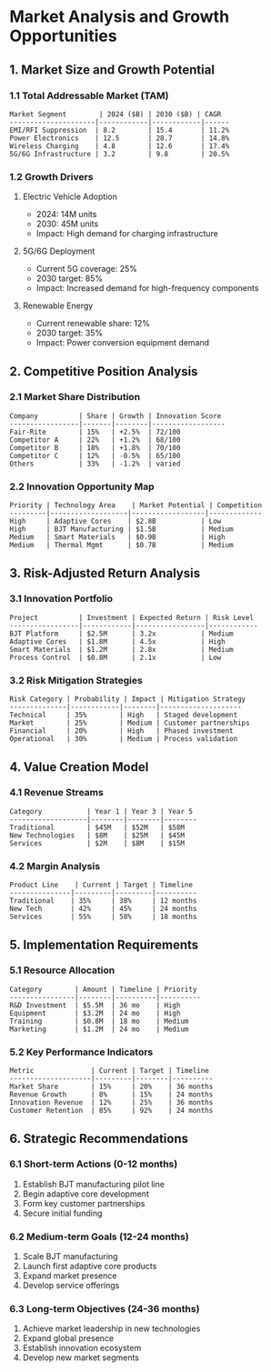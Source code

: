# Market Analysis and Growth Opportunities

## 1. Market Size and Growth Potential

### 1.1 Total Addressable Market (TAM)
```
Market Segment        | 2024 ($B) | 2030 ($B) | CAGR
---------------------|------------|------------|------
EMI/RFI Suppression  | 8.2        | 15.4       | 11.2%
Power Electronics    | 12.5       | 28.7       | 14.8%
Wireless Charging    | 4.8        | 12.6       | 17.4%
5G/6G Infrastructure | 3.2        | 9.8        | 20.5%
```

### 1.2 Growth Drivers
1. Electric Vehicle Adoption
   - 2024: 14M units
   - 2030: 45M units
   - Impact: High demand for charging infrastructure

2. 5G/6G Deployment
   - Current 5G coverage: 25%
   - 2030 target: 85%
   - Impact: Increased demand for high-frequency components

3. Renewable Energy
   - Current renewable share: 12%
   - 2030 target: 35%
   - Impact: Power conversion equipment demand

## 2. Competitive Position Analysis

### 2.1 Market Share Distribution
```
Company          | Share | Growth | Innovation Score
-----------------|-------|--------|------------------
Fair-Rite        | 15%   | +2.5%  | 72/100
Competitor A     | 22%   | +1.2%  | 68/100
Competitor B     | 18%   | +1.8%  | 70/100
Competitor C     | 12%   | -0.5%  | 65/100
Others           | 33%   | -1.2%  | varied
```

### 2.2 Innovation Opportunity Map
```
Priority | Technology Area    | Market Potential | Competition
---------|-------------------|------------------|-------------
High     | Adaptive Cores    | $2.8B           | Low
High     | BJT Manufacturing | $1.5B           | Medium
Medium   | Smart Materials   | $0.9B           | High
Medium   | Thermal Mgmt      | $0.7B           | Medium
```

## 3. Risk-Adjusted Return Analysis

### 3.1 Innovation Portfolio
```
Project          | Investment | Expected Return | Risk Level
-----------------|------------|-----------------|------------
BJT Platform     | $2.5M      | 3.2x           | Medium
Adaptive Cores   | $1.8M      | 4.5x           | High
Smart Materials  | $1.2M      | 2.8x           | Medium
Process Control  | $0.8M      | 2.1x           | Low
```

### 3.2 Risk Mitigation Strategies
```
Risk Category | Probability | Impact | Mitigation Strategy
--------------|------------|--------|--------------------
Technical     | 35%        | High   | Staged development
Market        | 25%        | Medium | Customer partnerships
Financial     | 20%        | High   | Phased investment
Operational   | 30%        | Medium | Process validation
```

## 4. Value Creation Model

### 4.1 Revenue Streams
```
Category           | Year 1 | Year 3 | Year 5
-------------------|--------|--------|--------
Traditional        | $45M   | $52M   | $58M
New Technologies   | $8M    | $25M   | $45M
Services           | $2M    | $8M    | $15M
```

### 4.2 Margin Analysis
```
Product Line    | Current | Target | Timeline
---------------|---------|---------|----------
Traditional    | 35%     | 38%     | 12 months
New Tech       | 42%     | 45%     | 24 months
Services       | 55%     | 58%     | 18 months
```

## 5. Implementation Requirements

### 5.1 Resource Allocation
```
Category        | Amount | Timeline | Priority
----------------|--------|----------|----------
R&D Investment  | $5.5M  | 36 mo    | High
Equipment       | $3.2M  | 24 mo    | High
Training        | $0.8M  | 18 mo    | Medium
Marketing       | $1.2M  | 24 mo    | Medium
```

### 5.2 Key Performance Indicators
```
Metric              | Current | Target | Timeline
--------------------|---------|--------|----------
Market Share        | 15%     | 20%    | 36 months
Revenue Growth      | 8%      | 15%    | 24 months
Innovation Revenue  | 12%     | 25%    | 36 months
Customer Retention  | 85%     | 92%    | 24 months
```

## 6. Strategic Recommendations

### 6.1 Short-term Actions (0-12 months)
1. Establish BJT manufacturing pilot line
2. Begin adaptive core development
3. Form key customer partnerships
4. Secure initial funding

### 6.2 Medium-term Goals (12-24 months)
1. Scale BJT manufacturing
2. Launch first adaptive core products
3. Expand market presence
4. Develop service offerings

### 6.3 Long-term Objectives (24-36 months)
1. Achieve market leadership in new technologies
2. Expand global presence
3. Establish innovation ecosystem
4. Develop new market segments